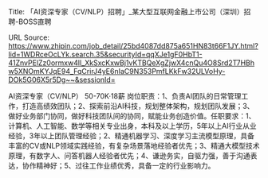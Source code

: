 Title: 「AI资深专家（CV/NLP）招聘」_某大型互联网金融上市公司（深圳）招聘-BOSS直聘

URL Source: https://www.zhipin.com/job_detail/25bd4087dd875a651HN83t66F1JY.html?lid=1WDRceOcLYk.search.35&securityId=qqXJe1gF0HbT1-41ZnvPElZz0ormxw4lI_XkSxcKxwBj1vKTBQeXgZjwX4cnQu4O8Srd2T7HBhw5XNOmKYJqE94_FqCrirJ4yE6nIaC9N353PmfLKkFw32ULVoHy-DOk5G06X5r5Dg~~&sessionId=

AI资深专家（CV/NLP）
                            50-70K·18薪
岗位职责：1、负责AI团队的日常管理工作，打造高绩效团队；2、探索前沿AI科技，规划整体架构，规划团队发展；3、做好业务部门协同，做好科技团队间的协同，赋能业务创造价值。任职要求：1、计算机、人工智能、数学等相关专业出身，本科及以上学历，5年以上AI行业从业经验，3年以上团队管理经验；2、精通机器学习、深度学习主流模型原理，具备丰富的CV或NLP领域实践经验，有复杂场景落地经验者优先；3、精通大模型技术原理，有数字人、问答机器人经验者优先；4、谦逊务实，自驱力强，善于沟通表达，协作精神好；5、过往工作业绩优秀，具备一定的行业影响力。